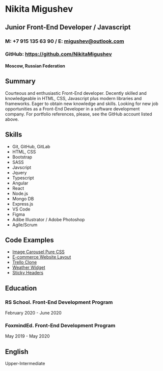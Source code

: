 # Nikita Migushev
## Junior Front-End Developer / Javascript
### M: +7 915 135 63 90 / E: migushev@outlook.com
### GitHub: https://github.com/NikitaMigushev
#### Moscow, Russian Federation
## Summary
Courteous and enthusiastic Front-End developer. Decently skilled and knowledgeable in HTML, CSS, Javascript plus modern libraries and frameworks. Eager to obtain new knowledge and skills. Looking for new job opportunities as a Front-End Developer in a software development company. For portfolio references, please, see the GitHub account listed above.
## Skills
- Git, GitHub, GitLab
- HTML, CSS
- Bootstrap
- SASS
- Javscript
- Jquery
- Typescript
- Angular
- React
- Node.js
- Mongo DB
- Express.js
- VS Code
- Figma
- Adibe Illustrator / Adobe Photoshop
- Agile/Scrum

## Code Examples

- [Image Carousel Pure CSS](https://github.com/NikitaMigushev/demos/tree/master/jquery/JQuery%20Image%20Carousel)
- [E-commerce Website Layout](https://github.com/NikitaMigushev/demos/tree/master/jquery/JQuery%20Form%20Validation)
- [Trello Clone](https://github.com/NikitaMigushev/demos/tree/master/jquery/JQuery%20Trello%20Clone)
- [Weather Widget](https://github.com/NikitaMigushev/demos/tree/master/javascript/Weather%20Widget)
- [Sticky Headers](https://github.com/NikitaMigushev/demos/tree/master/javascript/Sticky%20Headers)

## Education

### RS School. Front-End Development Program
February 2020 - June 2020

### FoxmindEd. Front-End Development Program
May 2019 - May 2020

## English
Upper-Intermediate